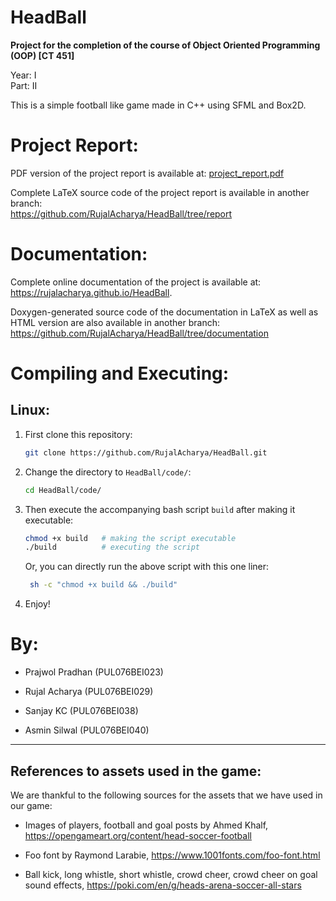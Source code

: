 # HeadBall

**Project for the completion of the course of Object Oriented Programming (OOP) [CT 451]**

Year: I <br>
Part: II

This is a simple football like game made in C++ using SFML and Box2D.


# Project Report:
PDF version of the project report is available at:
[project_report.pdf](https://github.com/RujalAcharya/HeadBall/tree/main/project_report.pdf)

Complete LaTeX source code of the project report is available in another branch: <br>
https://github.com/RujalAcharya/HeadBall/tree/report


# Documentation:
Complete online documentation of the project is available at: <br>
https://rujalacharya.github.io/HeadBall.

Doxygen-generated source code of the documentation in LaTeX as well as HTML version are also available in another branch: <br>
https://github.com/RujalAcharya/HeadBall/tree/documentation


# Compiling and Executing:
## Linux:
1. First clone this repository:
   
   ```bash
   git clone https://github.com/RujalAcharya/HeadBall.git
   ```

2. Change the directory to `HeadBall/code/`:
   
   ```bash
   cd HeadBall/code/
   ```

3. Then execute the accompanying bash script `build` after making it executable:
   
   ```bash
   chmod +x build   # making the script executable
   ./build          # executing the script
   ```
   Or, you can directly run the above script with this one liner:
   ```bash
    sh -c "chmod +x build && ./build"
   ```

4. Enjoy!

# By:
* Prajwol Pradhan (PUL076BEI023)

* Rujal Acharya (PUL076BEI029)

* Sanjay KC (PUL076BEI038)

* Asmin Silwal (PUL076BEI040)

---

## References to assets used in the game:
We are thankful to the following sources for the assets that we have used in our game:
* Images of players, football and goal posts by Ahmed Khalf, https://opengameart.org/content/head-soccer-football


* Foo font by Raymond Larabie, https://www.1001fonts.com/foo-font.html

* Ball kick, long whistle, short whistle, crowd cheer, crowd cheer on goal sound effects, https://poki.com/en/g/heads-arena-soccer-all-stars
